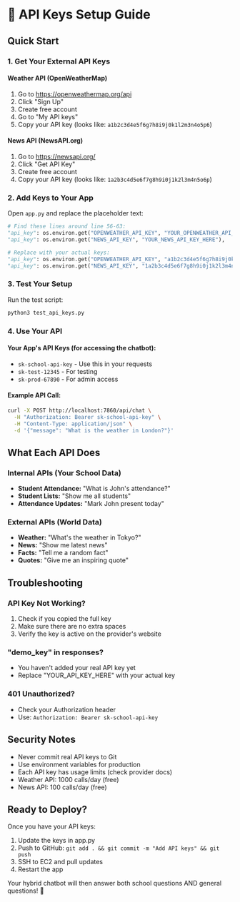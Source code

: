 # 🔑 API Keys Setup Guide

## Quick Start

### 1. Get Your External API Keys

#### Weather API (OpenWeatherMap)
1. Go to https://openweathermap.org/api
2. Click "Sign Up" 
3. Create free account
4. Go to "My API keys"
5. Copy your API key (looks like: `a1b2c3d4e5f6g7h8i9j0k1l2m3n4o5p6`)

#### News API (NewsAPI.org)
1. Go to https://newsapi.org/
2. Click "Get API Key"
3. Create free account
4. Copy your API key (looks like: `1a2b3c4d5e6f7g8h9i0j1k2l3m4n5o6p`)

### 2. Add Keys to Your App

Open `app.py` and replace the placeholder text:

```python
# Find these lines around line 56-63:
"api_key": os.environ.get("OPENWEATHER_API_KEY", "YOUR_OPENWEATHER_API_KEY_HERE"),
"api_key": os.environ.get("NEWS_API_KEY", "YOUR_NEWS_API_KEY_HERE"),

# Replace with your actual keys:
"api_key": os.environ.get("OPENWEATHER_API_KEY", "a1b2c3d4e5f6g7h8i9j0k1l2m3n4o5p6"),
"api_key": os.environ.get("NEWS_API_KEY", "1a2b3c4d5e6f7g8h9i0j1k2l3m4n5o6p"),
```

### 3. Test Your Setup

Run the test script:
```bash
python3 test_api_keys.py
```

### 4. Use Your API

#### Your App's API Keys (for accessing the chatbot):
- `sk-school-api-key` - Use this in your requests
- `sk-test-12345` - For testing
- `sk-prod-67890` - For admin access

#### Example API Call:
```bash
curl -X POST http://localhost:7860/api/chat \
  -H "Authorization: Bearer sk-school-api-key" \
  -H "Content-Type: application/json" \
  -d '{"message": "What is the weather in London?"}'
```

## What Each API Does

### Internal APIs (Your School Data)
- **Student Attendance:** "What is John's attendance?"
- **Student Lists:** "Show me all students"
- **Attendance Updates:** "Mark John present today"

### External APIs (World Data)
- **Weather:** "What's the weather in Tokyo?"
- **News:** "Show me latest news"
- **Facts:** "Tell me a random fact"
- **Quotes:** "Give me an inspiring quote"

## Troubleshooting

### API Key Not Working?
1. Check if you copied the full key
2. Make sure there are no extra spaces
3. Verify the key is active on the provider's website

### "demo_key" in responses?
- You haven't added your real API key yet
- Replace "YOUR_API_KEY_HERE" with your actual key

### 401 Unauthorized?
- Check your Authorization header
- Use: `Authorization: Bearer sk-school-api-key`

## Security Notes

- Never commit real API keys to Git
- Use environment variables for production
- Each API key has usage limits (check provider docs)
- Weather API: 1000 calls/day (free)
- News API: 100 calls/day (free)

## Ready to Deploy?

Once you have your API keys:
1. Update the keys in app.py
2. Push to GitHub: `git add . && git commit -m "Add API keys" && git push`
3. SSH to EC2 and pull updates
4. Restart the app

Your hybrid chatbot will then answer both school questions AND general questions! 🎉